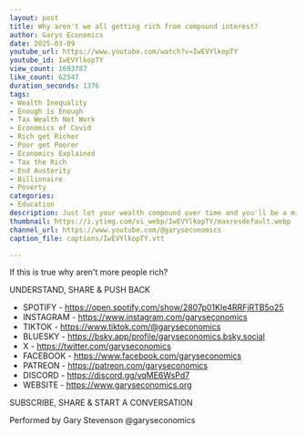 ```yaml
---
layout: post
title: Why aren't we all getting rich from compound interest?
author: Garys Economics
date: 2025-03-09
youtube_url: https://www.youtube.com/watch?v=IwEVYlkopTY
youtube_id: IwEVYlkopTY
view_count: 1693787
like_count: 62547
duration_seconds: 1376
tags:
- Wealth Inequality
- Enough is Enough
- Tax Wealth Not Work
- Economics of Covid
- Rich get Richer
- Poor get Poorer
- Economics Explained
- Tax the Rich
- End Austerity
- Billionaire
- Poverty
categories:
- Education
description: Just let your wealth compound over time and you'll be a millionaire, the advice goes.
thumbnail: https://i.ytimg.com/vi_webp/IwEVYlkopTY/maxresdefault.webp
channel_url: https://www.youtube.com/@garyseconomics
caption_file: captions/IwEVYlkopTY.vtt

---
```


If this is true why aren't more people rich?

UNDERSTAND, SHARE & PUSH BACK

- SPOTIFY - https://open.spotify.com/show/2807p01KIe4RRFjRTB5o25
- INSTAGRAM  - https://www.instagram.com/garyseconomics
- TIKTOK - https://www.tiktok.com/@garyseconomics
- BLUESKY - https://bsky.app/profile/garyseconomics.bsky.social
- X - https://twitter.com/garyseconomics
- FACEBOOK - https://www.facebook.com/garyseconomics
- PATREON - https://patreon.com/garyseconomics
- DISCORD - https://discord.gg/vqME6WsPd7
- WEBSITE - https://www.garyseconomics.org

SUBSCRIBE, SHARE & START A CONVERSATION

Performed by Gary Stevenson
@garyseconomics
